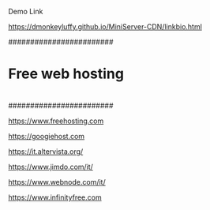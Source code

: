 Demo Link

https://dmonkeyluffy.github.io/MiniServer-CDN/linkbio.html

########################
#                      #
#   Free web hosting   # 
#                      #
########################

https://www.freehosting.com

https://googiehost.com

https://it.altervista.org/

https://www.jimdo.com/it/

https://www.webnode.com/it/

https://www.infinityfree.com
